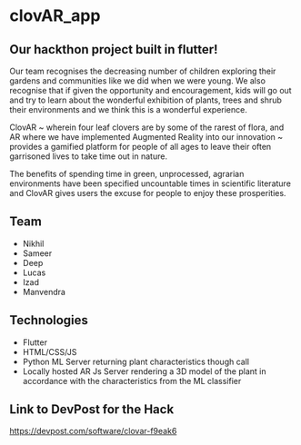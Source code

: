 # clovAR_app

## Our hackthon project built in flutter!
Our team recognises the decreasing number of children exploring their gardens and communities like we did when we were young. We also recognise that if given the opportunity and encouragement, kids will go out and try to learn about the wonderful exhibition of plants, trees and shrub their environments and we think this is a wonderful experience.

ClovAR ~ wherein four leaf clovers are by some of the rarest of flora, and AR where we have implemented Augmented Reality into our innovation ~ provides a gamified platform for people of all ages to leave their often garrisoned lives to take time out in nature.

The benefits of spending time in green, unprocessed, agrarian environments have been specified uncountable times in scientific literature and ClovAR gives users the excuse for people to enjoy these prosperities.

## Team 
* Nikhil 
* Sameer 
* Deep
* Lucas
* Izad 
* Manvendra 

## Technologies 
* Flutter 
* HTML/CSS/JS 
* Python ML Server returning plant characteristics though call 
* Locally hosted AR Js Server rendering a 3D model of the plant in accordance with the characteristics from the ML classifier 

## Link to DevPost for the Hack 
https://devpost.com/software/clovar-f9eak6
